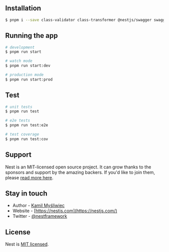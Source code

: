 

## Installation

```bash
$ pnpm i --save class-validator class-transformer @nestjs/swagger swagger-ui-express @nestjs/config @nestjs/serve-static bcryptjs @nestjs/jwt @nestjs/passport passport passport-jwt @nestjs/event-emitter ejs @nestjs/cache-manager cache-manager @nestjs/websockets @nestjs/platform-socket.io @nestjs/microservices
```

## Running the app

```bash
# development
$ pnpm run start

# watch mode
$ pnpm run start:dev

# production mode
$ pnpm run start:prod
```

## Test

```bash
# unit tests
$ pnpm run test

# e2e tests
$ pnpm run test:e2e

# test coverage
$ pnpm run test:cov
```

## Support

Nest is an MIT-licensed open source project. It can grow thanks to the sponsors and support by the amazing backers. If you'd like to join them, please [read more here](https://docs.nestjs.com/support).

## Stay in touch

- Author - [Kamil Myśliwiec](https://kamilmysliwiec.com)
- Website - [https://nestjs.com](https://nestjs.com/)
- Twitter - [@nestframework](https://twitter.com/nestframework)

## License

Nest is [MIT licensed](LICENSE).

